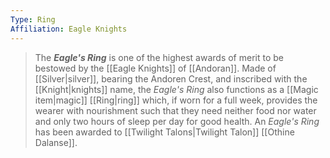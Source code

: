 ```yaml
---
Type: Ring
Affiliation: Eagle Knights
---
```


> The ***Eagle's Ring*** is one of the highest awards of merit to be bestowed by the [[Eagle Knights]] of [[Andoran]].
> Made of [[Silver|silver]], bearing the Andoren Crest, and inscribed with the [[Knight|knights]] name, the *Eagle's Ring* also functions as a [[Magic item|magic]] [[Ring|ring]] which, if worn for a full week, provides the wearer with nourishment such that they need neither food nor water and only two hours of sleep per day for good health.
> An *Eagle's Ring* has been awarded to [[Twilight Talons|Twilight Talon]] [[Othine Dalanse]].







